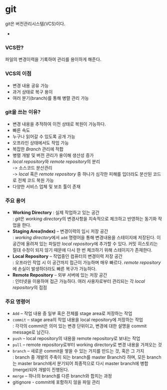 # git

git은 버전관리시스템(VCS)이다.
  
-

### VCS란?

파일의 변경이력을 기록하여 관리를 용이하게 해준다.

### VCS의 이점

- 변경 내용 공유 가능
- 과거 상태로 복구 용이
- 여러 분기(branch)를 통해 병렬 관리 가능

### git을 쓰는 이유?

- 변경 내용을 추적하여 이전 상태로 복원이 가능하다.
- 빠른 속도
- 누구나 읽어갈 수 있도록 공개 가능
- 오프라인 상태에서도 작업 가능
- 복잡한 *Branch* 관리에 적합
- 병렬 개발 및 버전 관리가 용이해 생산성 증가
- *local repository*와 *remote repository*의 분리    
  -> 소스코드 분산관리   
  -> *local* 혹은 *remote repository* 중 하나가 심각한 피해를 입더라도 분산된 코드로 전체 코드 복원 가능
- 다양한 서비스 업체 및 보조 툴이 존재

### 주요 용어

- **Working Directory** : 실제 작업하고 있는 공간   
: *git*은 *working directory*의 변경사항을 지속적으로 체크하고 반영하는 동기화 작업을 한다.
- **Staging Area(Index)** – 변경이력의 임시 저장 공간   
: *working directory*에서 `add` 명령어을 통해 변경내용을 스테이지에 저장된다. 이 공간에 올려져 있는 파일만 *local repository*에 추가할 수 있다. 커밋 히스토리는 절대 수정이 되지 않기 때문에 다시 한 번 체크하기 위해 스테이지가 존재한다.
- **Local Repository** – 작업중인 컴퓨터의 변경이력 저장 공간   
: 오프라인 작업 시 이 공간까지 접근이 가능하며 매우 빠르다. *remote repository*에 손실이 발생하더라도 빠른 복구가 가능하다.
- **Remote Repository** – 외부 서버에 있는 저장 공간   
: 인터넷을 이용하여 접근 가능하다. 여러 사용자로부터 관리되는 각 *local repository*의 접점

### 주요 명령어

- `Add` – 작업 내용 중 일부 혹은 전체를 stage area로 저장하는 작업
- `commit` – stage area의 작업 내용을 local repository에 저장하는 작업   
: 각각의 commit은 의미 있는 변경 단위이고, 변경에 대한 설명을 commit message로 남긴다. 
- `push` – local repository의 내용을 remote repository로 보내는 작업 
- `pull` – remote repository로부터 working directory로 변경 내용을 가져오는 것
- `branch` – 새로운 commit을 쌓을 수 있는 가지를 만드는 것, 혹은 그 가지   
: branch 중 개발의 주축이 되는 branch를 master Branch라 하며, 모든 branch는 master branch에서 분기되어 최종적으로 다시 master branch에 병합(merge)되어 개발이 진행된다.
- `merge` – 하나의 branch를 다른 branch와 합치는 과정
- gitignore - commit에 포함하지 않을 파일 관리

